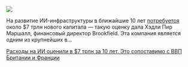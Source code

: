 <!--2025-10-04 11:48:35-->
<div class="yb">
  <div class="rss habr"><img src="https://habrastorage.org/getpro/habr/upload_files/2f9/693/e01/2f9693e014d76f25162e71a26d27e05e.jpg" /><p>На развитие ИИ-инфраструктуры в ближайшие 10 лет <a href="https://www.bloomberg.com/news/videos/2025-10-01/brookfield-am-sees-7-trillion-of-ai-investment-needed-video" rel="noopener noreferrer nofollow">потребуется</a> около $7 трлн нового капитала — такую оценку дала Хэдли Пир Маршалл, финансовый директор Brookfield. Эта компания является одним из крупнейших в... <p class="titl"><a href="https://habr.com/ru/news/953442/?utm_source=habrahabr&utm_medium=rss&utm_campaign=953442">Расходы на ИИ оценили в $7 трлн за 10 лет. Это сопоставимо с ВВП Британии и Франции</a></p></div>
</div>
